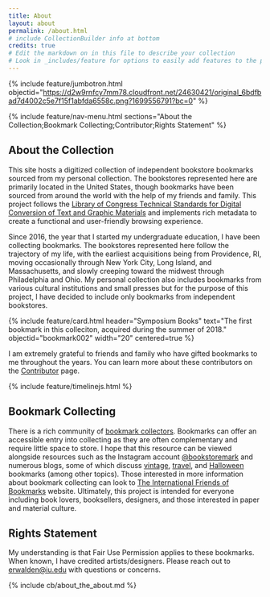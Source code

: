 ```yaml
---
title: About
layout: about
permalink: /about.html
# include CollectionBuilder info at bottom
credits: true
# Edit the markdown on in this file to describe your collection
# Look in _includes/feature for options to easily add features to the page
---
```


{% include feature/jumbotron.html objectid="https://d2w9rnfcy7mm78.cloudfront.net/24630421/original_6bdfbad7d4002c5e7f15f1abfda6558c.png?1699556791?bc=0" %}

{% include feature/nav-menu.html sections="About the Collection;Bookmark Collecting;Contributor;Rights Statement" %}

## About the Collection

This site hosts a digitized collection of independent bookstore bookmarks sourced from my personal collection. The bookstores represented here are primarily located in the United States, though bookmarks have been sourced from around the world with the help of my friends and family. This project follows the [Library of Congress Technical Standards for Digital Conversion of Text and Graphic Materials](https://memory.loc.gov/ammem/about/techStandards.pdf) and implements rich metadata to create a functional and user-friendly browsing experience.

Since 2016, the year that I started my undergraduate education, I have been collecting bookmarks. The bookstores represented here follow the trajectory of my life, with the earliest acquisitions being from Providence, RI, moving occasionally through New York City, Long Island, and Massachusetts, and slowly creeping toward the midwest through Philadelphia and Ohio. My personal collection also includes bookmarks from various cultural institutions and small presses but for the purpose of this project, I have decided to include only bookmarks from independent bookstores.

{% include feature/card.html header="Symposium Books" text="The first bookmark in this colleciton, acquired during the summer of 2018." objectid="bookmark002" width="20" centered=true %}

I am extremely grateful to friends and family who have gifted bookmarks to me throughout the years. You can learn more about these contributors on the [Contributor](https://erinwalden.github.io/bookmarked/contributors.html) page.

{% include feature/timelinejs.html %}

## Bookmark Collecting

There is a rich community of [bookmark collectors](https://www.biblio.com/book-collecting/what-to-collect/ephemera/bookmarks/). Bookmarks can offer an accessible entry into collecting as they are often complementary and require little space to store. I hope that this resource can be viewed alongside resources such as the Instagram account [@bookstoremark](https://www.instagram.com/bookstoremark/) and numerous blogs, some of which discuss [vintage](https://adirondackgirlatheart.com/bookmark-collecting-guide/), [travel](https://danisbookshelf.com/2018/04/14/my-travel-bookmark-collection/), and [Halloween](https://www.ifobookmarks.org/blog/category/collecting-bookmarks) bookmarks (among other topics). Those interested in more information about bookmark collecting can look to [The International Friends of Bookmarks](https://www.ifobookmarks.org/bookmark-swap.html) website. Ultimately, this project is intended for everyone including book lovers, booksellers, designers, and those interested in paper and material culture. 

## Rights Statement

My understanding is that Fair Use Permission applies to these bookmarks. When known, I have credited artists/designers. Please reach out to erwalden@iu.edu with questions or concerns.



<!-- IMPORTANT!!! DELETE this comment and the include below when you are finished editing this page for your collection. The include below introduces about page features. They will show up on your collection's about page until you delete it.  -->
{% include cb/about_the_about.md %} 
